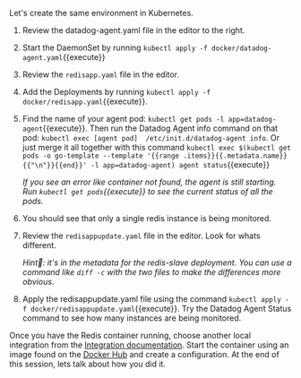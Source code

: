 Let's create the same environment in Kubernetes. 

1.  Review the datadog-agent.yaml file in the editor to the right.

2.  Start the DaemonSet by running `kubectl apply -f docker/datadog-agent.yaml`{{execute}}

3.  Review the `redisapp.yaml` file in the editor.

4.  Add the Deployments by running `kubectl apply -f docker/redisapp.yaml`{{execute}}.

5.  Find the name of your agent pod: `kubectl get pods -l app=datadog-agent`{{execute}}. Then run the Datadog Agent info command on that pod: `kubectl exec [agent pod]  /etc/init.d/datadog-agent info`. Or just merge it all together with this command `kubectl exec $(kubectl get pods -o go-template --template '{{range .items}}{{.metadata.name}}{{"\n"}}{{end}}' -l app=datadog-agent) agent status`{{execute}}

    *If you see an error like container not found, the agent is still starting. Run `kubectl get pods`{{execute}} to see the current status of all the pods.*

6.  You should see that only a single redis instance is being monitored.

7.  Review the `redisappupdate.yaml` file in the editor. Look for whats different. 

    *Hint: it's in the metadata for the redis-slave deployment. You can use a command like `diff -c` with the two files to make the differences more obvious*. 

8.  Apply the redisappupdate.yaml file using the command `kubectl apply -f docker/redisappupdate.yaml`{{execute}}. Try the Datadog Agent Status command to see how many instances are being monitored.

Once you have the Redis container running, choose another local integration from the [Integration documentation](http://docs.datadoghq.com/integrations/). Start the container using an image found on the [Docker Hub](https://hub.docker.com/) and create a configuration. At the end of this session, lets talk about how you did it.